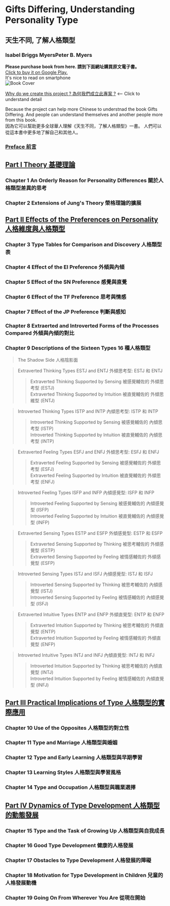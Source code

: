 # Gifts Differing, Understanding Personality Type 
## 天生不同, 了解人格類型
### Isabel Briggs MyersPeter B. Myers
**Please purchase book from here. 請到下面網址購買原文電子書。**  
[Click to buy it on Google Play. ](https://play.google.com/store/books/details?id=WfR8DAAAQBAJ)    
It's nice to read on smartphone  
![Book Cover](https://books.google.com/books/content/images/frontcover/WfR8DAAAQBAJ?fife=w400-h600)  

[Why do we create this project ? 為何我們成立此專案 ?](https://github.com/milochen0418/gifts-differing/blob/master/WHY_THIS_PROJ.md) <-- Click to understand detail

Because the project can help more Chinese to understnad the book Gifts Differing. And people can understand themselves and another people more from this book.  
因為它可以幫助更多全球華人理解《天生不同，了解人格類型》一書。 人們可以從這本書中更多地了解自己和其他人。  

### [Preface 前言](https://github.com/milochen0418/gifts-differing/blob/master/PREFACE.md)
## [Part I Theory 基礎理論](https://github.com/milochen0418/gifts-differing/tree/master/PART%20I%20Theory)
### Chapter 1 An Orderly Reason  for Personality Differences 關於人格類型差異的思考
### Chapter 2 Extensions of Jung's Theory 榮格理論的擴展

## [Part II Effects of the Preferences on Personality 人格維度與人格類型](https://github.com/milochen0418/gifts-differing/tree/master/PART%20II%20Effects%20of%20the%20Preferences%20on%20Personality)
### Chapter 3 Type Tables for Comparison and Discovery 人格類型表
### Chapter 4 Effect of the EI  Preference 外傾與內傾
### Chapter 5 Effect of the SN Preference 感覺與直覺
### Chapter 6 Effect of the TF Preference 思考與情感
### Chapter 7 Effect of the JP Preference 判斷與感知
### Chapter 8 Extraerted and Introverted Forms of the Processes Compared 外傾與內傾的對比


### Chapter 9 Descriptions of the Sixteen Types 16 種人格類型
> The Shadow Side 人格陰影面  

> Extraverted Thinking Types ESTJ and ENTJ 外傾思考型: ESTJ 和 ENTJ  
>> Extraverted Thinking Supported by Sensing 被感覺輔佐的 外傾思考型 (ESTJ)  
>> Extraverted Thinking Supported by Intuition 被直覺輔佐的 外傾思維型 (ENTJ)

> Introverted Thinking Types ISTP and INTP 內傾思考型: ISTP 和 INTP
>> Introverted Thinking Supported by Sensing 被感覺輔佐的 內傾思考型 (ISTP)  
>> Introverted Thinking Supported by Intuition 被直覺輔佐的 內傾思考型 (INTP)

> Extraverted Feeling Types ESFJ and ENFJ 外傾思考型: ESFJ 和 ENFJ
>> Extraverted Feeling Supported by Sensing 被感覺輔佐的 外傾思考型 (ESFJ)  
>> Extraverted Feeling Supported by Intuition 被直覺輔佐的 外傾思考型 (ENFJ)

> Introverted Feeling Types ISFP and INFP 內傾感覺型: ISFP 和 INFP
>> Introverted Feeling Supported by Sensing 被感覺輔佐的 內傾感覺型 (ISFP)  
>> Introverted Feeling Supported by Intuition 被直覺輔佐的 內傾感覺型 (INFP)

> Extraverted Sensing Types ESTP and ESFP 外傾感覺型: ESTP 和 ESFP
>> Extraverted Sensing Supported by Thinking 被思考輔佐的 外傾感覺型 (ESTP)  
>> Extraverted Sensing Supported by Feeling 被情感輔佐的 外傾感覺型 (ESFP)

> Introverted Sensing Types ISTJ and ISFJ 內傾感覺型: ISTJ 和 ISFJ
>> Introverted Sensing Supported by Thinking 被思考輔佐的 內傾感覺型 (ISTJ)  
>> Introverted Sensing Supported by Feeling 被情感輔佐的 內傾感覺型 (ISFJ)

> Extraverted Intuitive Types ENTP and ENFP 外傾直覺型: ENTP 和 ENFP
>> Extraverted Intuition Supported by Thinking 被思考輔佐的 外傾直覺型 (ENTP)  
>> Extraverted Intuition Supported by Feeling 被情感輔佐的 外傾直覺型 (ENFP)

> Introverted Intuitive Types INTJ and INFJ 內傾直覺型: INTJ 和 INFJ
>> Introverted Intuition Supported by Thinking 被思考輔佐的 內傾直覺型 (INTJ)  
>> Introverted Intuition Supported by Feeling 被情感輔佐的 內傾直覺型 (INFJ)




## [Part III Practical Implications of Type 人格類型的實際應用](https://github.com/milochen0418/gifts-differing/tree/master/PART%20III%20Practical%20Implications%20of%20Type)
### Chapter 10 Use of the Opposites 人格類型的對立性
### Chapter 11 Type and Marriage 人格類型與婚姻
### Chapter 12 Type and Early Learning 人格類型與早期學習
### Chapter 13 Learning Styles 人格類型與學習風格
### Chapter 14 Type and Occupation 人格類型與職業選擇

## [Part IV Dynamics of Type Development 人格類型的動態發展](https://github.com/milochen0418/gifts-differing/tree/master/PART%20IV%20Dynamics%20of%20Type%20Development)
### Chapter 15 Type and the Task of Growing Up 人格類型與自我成長
### Chapter 16 Good Type Development 健康的人格發展
### Chapter 17 Obstacles to Type Development 人格發展的障礙
### Chapter 18 Motivation for Type Development in Children 兒童的人格發展動機
### Chapter 19 Going On From Wherever You Are 從現在開始
